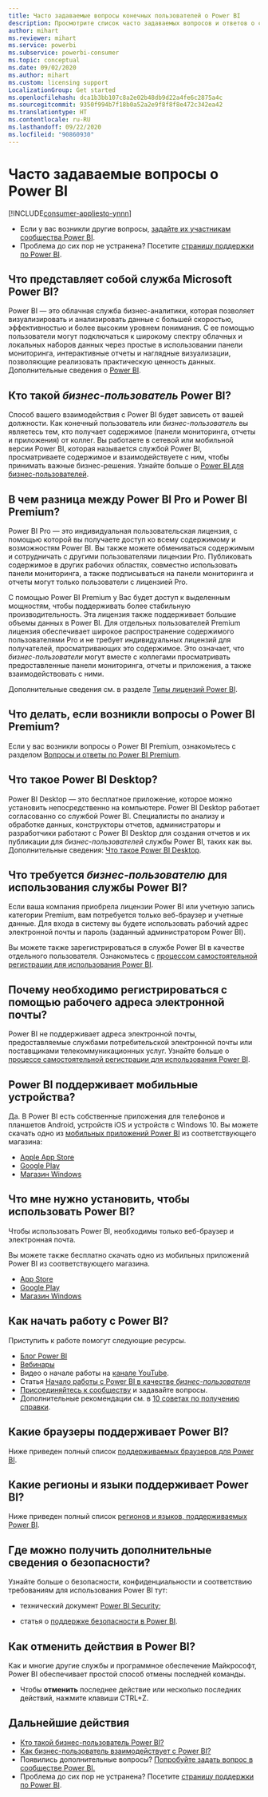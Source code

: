 ```yaml
---
title: Часто задаваемые вопросы конечных пользователей о Power BI
description: Просмотрите список часто задаваемых вопросов и ответов о службе Power BI и мобильных приложениях Power BI.
author: mihart
ms.reviewer: mihart
ms.service: powerbi
ms.subservice: powerbi-consumer
ms.topic: conceptual
ms.date: 09/02/2020
ms.author: mihart
ms.custom: licensing support
LocalizationGroup: Get started
ms.openlocfilehash: dca1b3bb107c8a2e02b48db9d22a4fe6c2875a4c
ms.sourcegitcommit: 9350f994b7f18b0a52a2e9f8f8f8e472c342ea42
ms.translationtype: HT
ms.contentlocale: ru-RU
ms.lasthandoff: 09/22/2020
ms.locfileid: "90860930"
---
```

# <a name="frequently-asked-questions-about-power-bi"></a>Часто задаваемые вопросы о Power BI

[!INCLUDE[consumer-appliesto-ynnn](../includes/consumer-appliesto-ynnn.md)]

* Если у вас возникли другие вопросы, [задайте их участникам сообщества Power BI](https://community.powerbi.com/).
* Проблема до сих пор не устранена? Посетите [страницу поддержки по Power BI](https://powerbi.microsoft.com/support/).

## <a name="what-is-the-microsoft-power-bi-service"></a>Что представляет собой служба Microsoft Power BI?

Power BI — это облачная служба бизнес-аналитики, которая позволяет визуализировать и анализировать данные с большей скоростью, эффективностью и более высоким уровнем понимания. С ее помощью пользователи могут подключаться к широкому спектру облачных и локальных наборов данных через простые в использовании панели мониторинга, интерактивные отчеты и наглядные визуализации, позволяющие реализовать практическую ценность данных. Дополнительные сведения о [Power BI](../fundamentals/power-bi-overview.md).

## <a name="what-is-a-power-bi-business-user"></a>Кто такой *бизнес-пользователь* Power BI?

Способ вашего взаимодействия с Power BI будет зависеть от вашей должности. Как конечный пользователь или *бизнес-пользователь* вы являетесь тем, кто получает содержимое (панели мониторинга, отчеты и приложения) от коллег. Вы работаете в сетевой или мобильной версии Power BI, которая называется службой Power BI, просматриваете содержимое и взаимодействуете с ним, чтобы принимать важные бизнес-решения.  Узнайте больше о [Power BI для бизнес-пользователей](index.yml).


## <a name="whats-the-difference-between-power-bi-pro-and-power-bi-premium"></a>В чем разница между Power BI Pro и Power BI Premium?

Power BI Pro — это индивидуальная пользовательская лицензия, с помощью которой вы получаете доступ ко всему содержимому и возможностям Power BI. Вы также можете обмениваться содержимым и сотрудничать с другими пользователями лицензии Pro. Публиковать содержимое в других рабочих областях, совместно использовать панели мониторинга, а также подписываться на панели мониторинга и отчеты могут только пользователи с лицензией Pro. 

С помощью Power BI Premium у Вас будет доступ к выделенным мощностям, чтобы поддерживать более стабильную производительность. Эта лицензия также поддерживает большие объемы данных в Power BI. Для отдельных пользователей Premium лицензия обеспечивает широкое распространение содержимого пользователями Pro и не требует индивидуальных лицензий для получателей, просматривающих это содержимое. Это означает, что *бизнес-пользователи* могут вместе с коллегами просматривать предоставленные панели мониторинга, отчеты и приложения, а также взаимодействовать с ними. 

Дополнительные сведения см. в разделе [Типы лицензий Power BI](end-user-license.md).

## <a name="what-if-i-have-questions-about-power-bi-premium"></a>Что делать, если возникли вопросы о Power BI Premium?

Если у вас возникли вопросы о Power BI Premium, ознакомьтесь с разделом [Вопросы и ответы по Power BI Premium](../admin/service-premium-faq.md).

## <a name="what-is-power-bi-desktop"></a>Что такое Power BI Desktop?

Power BI Desktop — это бесплатное приложение, которое можно установить непосредственно на компьютере. Power BI Desktop работает согласованно со службой Power BI.  Специалисты по анализу и обработке данных, конструкторы отчетов, администраторы и разработчики работают с Power BI Desktop для создания отчетов и их публикации для *бизнес-пользователей* службы Power BI, таких как вы. Дополнительные сведения: [Что такое Power BI Desktop](../fundamentals/desktop-what-is-desktop.md).

## <a name="as-a-business-user-what-do-i-need-to-use-the-power-bi-service"></a>Что требуется *бизнес-пользователю* для использования службы Power BI?

Если ваша компания приобрела лицензии Power BI или учетную запись категории Premium, вам потребуется только веб-браузер и учетные данные. Для входа в систему вы будете использовать рабочий адрес электронной почты и пароль (заданный администратором Power BI).  

Вы можете также зарегистрироваться в службе Power BI в качестве отдельного пользователя. Ознакомьтесь с [процессом самостоятельной регистрации для использования Power BI](../fundamentals/service-self-service-signup-for-power-bi.md).

## <a name="why-do-i-have-to-sign-up-with-my-work-email"></a>Почему необходимо регистрироваться с помощью рабочего адреса электронной почты?

Power BI не поддерживает адреса электронной почты, предоставляемые службами потребительской электронной почты или поставщиками телекоммуникационных услуг. Узнайте больше о [процессе самостоятельной регистрации для использования Power BI](../fundamentals/service-self-service-signup-for-power-bi.md).

## <a name="does-power-bi-support-mobile-devices"></a>Power BI поддерживает мобильные устройства?

Да. В Power BI есть собственные приложения для телефонов и планшетов Android, устройств iOS и устройств с Windows 10. Вы можете скачать одно из [мобильных приложений Power BI](https://powerbi.microsoft.com/mobile) из соответствующего магазина:  

* [Apple App Store](https://go.microsoft.com/fwlink/?LinkId=526218)
* [Google Play](https://go.microsoft.com/fwlink/?LinkID=544867&clcid=0x409)
* [Магазин Windows](https://go.microsoft.com/fwlink/?LinkId=526478)

## <a name="what-do-i-need-to-install-to-use-power-bi"></a>Что мне нужно установить, чтобы использовать Power BI?

Чтобы использовать Power BI, необходимы только веб-браузер и электронная почта.

Вы можете также бесплатно скачать одно из мобильных приложений Power BI из соответствующего магазина.

* [App Store](https://go.microsoft.com/fwlink/?LinkId=526218)
* [Google Play](https://go.microsoft.com/fwlink/?LinkID=544867&clcid=0x409)
* [Магазин Windows](https://go.microsoft.com/fwlink/?LinkId=526478)

## <a name="where-do-i-get-started-with-power-bi"></a>Как начать работу с Power BI?

Приступить к работе помогут следующие ресурсы.

* [Блог Power BI](https://powerbi.microsoft.com/blog/)
* [Вебинары](../fundamentals/webinars.md)
* Видео о начале работы на [канале YouTube](https://www.youtube.com/user/mspowerbi).
* Статья [Начало работы с Power BI в качестве *бизнес-пользователя*](index.yml)
* [Присоединяйтесь к сообществу](https://community.powerbi.com/) и задавайте вопросы.
* Дополнительные рекомендации см. в [10 советах по получению справки](../fundamentals/service-tips-for-finding-help.md).

## <a name="what-browsers-does-power-bi-support"></a>Какие браузеры поддерживает Power BI?

Ниже приведен полный список [поддерживаемых браузеров для Power BI](../fundamentals/power-bi-browsers.md).

## <a name="what-regions-and-languages-does-power-bi-support"></a>Какие регионы и языки поддерживает Power BI?

Ниже приведен полный список [регионов и языков, поддерживаемых Power BI](../fundamentals/supported-languages-countries-regions.md).

## <a name="where-can-i-learn-more-about-security"></a>Где можно получить дополнительные сведения о безопасности?

Узнайте больше о безопасности, конфиденциальности и соответствию требованиям для использования Power BI тут:

* технический документ [Power BI Security](../guidance/whitepaper-powerbi-security.md);

* статья о [поддержке безопасности в Power BI](../admin/service-admin-power-bi-security.md).

## <a name="how-do-i-undo-in-power-bi"></a>Как отменить действия в Power BI?

Как и многие другие службы и программное обеспечение Майкрософт, Power BI обеспечивает простой способ отмены последней команды.

* Чтобы **отменить** последнее действие или несколько последних действий, нажмите клавиши CTRL+Z.

## <a name="next-steps"></a>Дальнейшие действия

* [Кто такой бизнес-пользователь Power BI?](end-user-consumer.md)
* [Как бизнес-пользователь взаимодействует с Power BI?](end-user-reading-view.md)
* Появились дополнительные вопросы? [Попробуйте задать вопрос в сообществе Power BI.](https://community.powerbi.com/)
* Проблема до сих пор не устранена? Посетите [страницу поддержки по Power BI](https://powerbi.microsoft.com/support/).